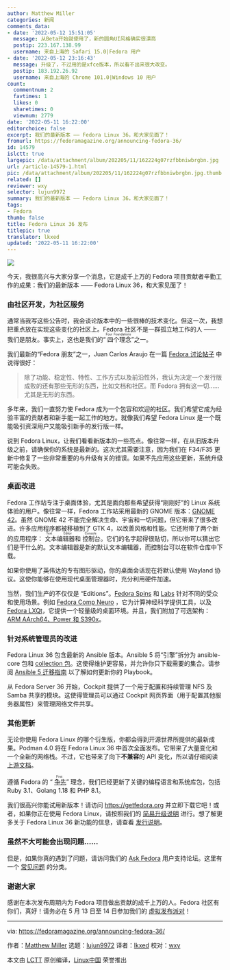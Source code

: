 ```yaml
---
author: Matthew Miller
categories: 新闻
comments_data:
- date: '2022-05-12 15:51:05'
  message: 从Beta开始就使用了，新的圆角UI风格确实很漂亮
  postip: 223.167.138.99
  username: 来自上海的 Safari 15.0|Fedora 用户
- date: '2022-05-12 23:16:43'
  message: 升级了，不过用的是xfce版本，所以看不出来很大改变。
  postip: 183.192.26.92
  username: 来自上海的 Chrome 101.0|Windows 10 用户
count:
  commentnum: 2
  favtimes: 1
  likes: 0
  sharetimes: 0
  viewnum: 2779
date: '2022-05-11 16:22:00'
editorchoice: false
excerpt: 我们的最新版本 —— Fedora Linux 36，和大家见面了！
fromurl: https://fedoramagazine.org/announcing-fedora-36/
id: 14579
islctt: true
largepic: /data/attachment/album/202205/11/162224g07rzfbbniwbrgbn.jpg
url: /article-14579-1.html
pic: /data/attachment/album/202205/11/162224g07rzfbbniwbrgbn.jpg.thumb.jpg
related: []
reviewer: wxy
selector: lujun9972
summary: 我们的最新版本 —— Fedora Linux 36，和大家见面了！
tags:
- Fedora
thumb: false
title: Fedora Linux 36 发布
titlepic: true
translator: lkxed
updated: '2022-05-11 16:22:00'
---
```


![](/data/attachment/album/202205/11/162224g07rzfbbniwbrgbn.jpg)


今天，我很高兴与大家分享一个消息，它是成千上万的 Fedora 项目贡献者辛勤工作的成果：我们的最新版本 —— Fedora Linux 36，和大家见面了！


### 由社区开发，为社区服务


通常当我写这些公告时，我会谈论版本中的一些很棒的技术变化。但这一次，我想把重点放在实现这些变化的社区上。Fedora 社区不是一群孤立地工作的人 —— 我们是朋友。事实上，这也是我们的“<ruby> 四个理念 <rt>  Four Foundations </rt></ruby>”之一。


我们最新的“Fedora 朋友”之一，Juan Carlos Araujo 在一篇 [Fedora 讨论帖子](https://discussion.fedoraproject.org/t/the-end-of-my-distro-hopping-days/38445) 中说得很好：



> 
> 除了功能、稳定性、特性、工作方式以及前沿性外，我认为决定一个发行版成败的还有那些无形的东西，比如文档和社区。而 Fedora 拥有这一切……尤其是无形的东西。
> 
> 
> 


多年来，我们一直努力使 Fedora 成为一个包容和欢迎的社区。我们希望它成为经验丰富的贡献者和新手能一起工作的地方。就像我们希望 Fedora Linux 是一个既能吸引资深用户又能吸引新手的发行版一样。


说到 Fedora Linux，让我们看看新版本的一些亮点。像往常一样，在从旧版本升级之前，请确保你的系统是最新的。这次尤其需要注意，因为我们在 F34/F35 更新中修复了一些非常重要的与升级有关的错误。如果不先应用这些更新，系统升级可能会失败。


### 桌面改进


Fedora 工作站专注于桌面体验，尤其是面向那些希望获得“刚刚好”的 Linux 系统体验的用户。像往常一样，Fedora 工作站采用最新的 GNOME 版本：[GNOME 42](https://release.gnome.org/42/)。虽然 GNOME 42 不能完全解决生命、宇宙和一切问题，但它带来了很多改进。许多应用程序都被移植到了 GTK 4，以改善风格和性能。它还附带了两个新的应用程序：<ruby> 文本编辑器 <rt>  Text Editor </rt></ruby>和<ruby> 控制台 <rt>  Console </rt></ruby>。它们的名字起得很贴切，所以你可以猜出它们是干什么的。文本编辑器是新的默认文本编辑器，而控制台可以在软件仓库中下载。


如果你使用了英伟达的专有图形驱动，你的桌面会话现在将默认使用 Wayland 协议。这使你能够在使用现代桌面管理器时，充分利用硬件加速。


当然，我们生产的不仅仅是 “Editions”。[Fedora Spins](https://spins.fedoraproject.org/) 和 [Labs](https://labs.fedoraproject.org/) 针对不同的受众和使用场景。例如 [Fedora Comp Neuro](https://labs.fedoraproject.org/en/comp-neuro/) ，它为计算神经科学提供工具，以及 [Fedora LXQt](https://spins.fedoraproject.org/en/lxqt/)，它提供一个轻量级的桌面环境。并且，我们附加了可选架构：[ARM AArch64、Power 和 S390x](https://alt.fedoraproject.org/alt/)。


### 针对系统管理员的改进


Fedora Linux 36 包含最新的 Ansible 版本。Ansible 5 将“引擎”拆分为 ansible-core 包和 [collection 包](https://koji.fedoraproject.org/koji/search?match=glob&type=package&terms=ansible-collection*)。这使得维护更容易，并允许你只下载需要的集合。请参阅 [Ansible 5 迁移指南](https://docs.ansible.com/ansible/devel/porting_guides/porting_guide_5.html) 以了解如何更新你的 Playbook。


从 Fedora Server 36 开始，Cockpit 提供了一个用于配置和持续管理 NFS 及 Samba 共享的模块。这使得管理员可以通过 Cockpit 网页界面（用于配置其他服务器属性）来管理网络文件共享。


### 其他更新


无论你使用 Fedora Linux 的哪个衍生版，你都会得到开源世界所提供的最新成果。Podman 4.0 将在 Fedora Linux 36 中首次全面发布。它带来了大量变化和一个全新的网络栈。不过，它也带来了向下**不兼容**的 API 变化，所以请仔细阅读 [上游文档](https://podman.io/releases/2022/02/22/podman-release-v4.0.0.html)。


遵循 Fedora 的 “<ruby> <a href="https://docs.fedoraproject.org/en-US/project/#_first">  争先 </a> <rt>  First </rt></ruby>” 理念，我们已经更新了关键的编程语言和系统库包，包括 Ruby 3.1、Golang 1.18 和 PHP 8.1。


我们很高兴你能试用新版本！请访问 <https://getfedora.org> 并立即下载它吧！或者，如果你正在使用 Fedora Linux，请按照我们的 [简易升级说明](https://docs.fedoraproject.org/en-US/quick-docs/upgrading/) 进行。想了解更多关于 Fedora Linux 36 新功能的信息，请查看 [发行说明](https://docs.fedoraproject.org/en-US/fedora/f36/release-notes/)。


### 虽然不大可能会出现问题……


但是，如果你真的遇到了问题，请访问我们的 [Ask Fedora](https://ask.fedoraproject.org/) 用户支持论坛。这里有一个 [常见问题](https://ask.fedoraproject.org/tags/c/common-issues/141/f36) 的分类。


### 谢谢大家


感谢在本次发布周期内为 Fedora 项目做出贡献的成千上万的人。Fedora 社区有你们，真好！请务必在 5 月 13 日至 14 日参加我们的 [虚拟发布派对](https://hopin.com/events/fedora-linux-36-release-party/registration)！




---


via: <https://fedoramagazine.org/announcing-fedora-36/>


作者：[Matthew Miller](https://fedoramagazine.org/author/mattdm/) 选题：[lujun9972](https://github.com/lujun9972) 译者：[lkxed](https://github.com/lkxed) 校对：[wxy](https://github.com/wxy)


本文由 [LCTT](https://github.com/LCTT/TranslateProject) 原创编译，[Linux中国](https://linux.cn/) 荣誉推出